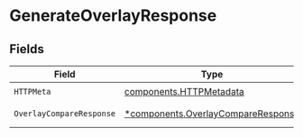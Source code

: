 # GenerateOverlayResponse


## Fields

| Field                                                                                   | Type                                                                                    | Required                                                                                | Description                                                                             |
| --------------------------------------------------------------------------------------- | --------------------------------------------------------------------------------------- | --------------------------------------------------------------------------------------- | --------------------------------------------------------------------------------------- |
| `HTTPMeta`                                                                              | [components.HTTPMetadata](../../models/components/httpmetadata.md)                      | :heavy_check_mark:                                                                      | N/A                                                                                     |
| `OverlayCompareResponse`                                                                | [*components.OverlayCompareResponse](../../models/components/overlaycompareresponse.md) | :heavy_minus_sign:                                                                      | Successful response                                                                     |